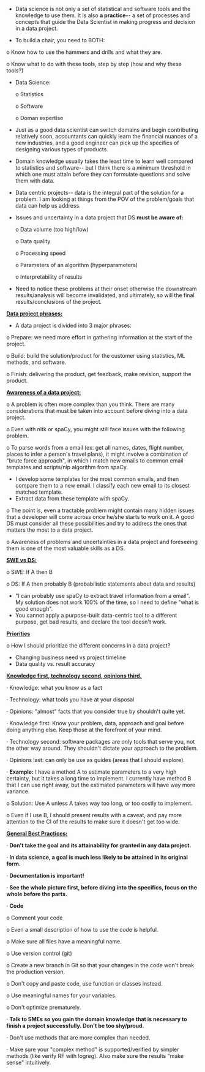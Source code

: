 - Data science is not only a set of statistical and software tools and the knowledge to use them. It is also **a practice-**- a set of processes and concepts that guide the Data Scientist in making progress and decision in a data project.

-  To build a chair, you need to BOTH:

  o  Know how to use the hammers and drills and what they are.

  o  Know what to do with these tools, step by step (how and why these tools?)

- Data Science:

  o  Statistics

  o  Software

  o  Doman expertise

- Just as a good data scientist can switch domains and begin contributing relatively soon, accountants can quickly learn the financial nuances of a new industries, and a good engineer can pick up the specifics of designing various types of products.
- Domain knowledge usually takes the least time to learn well compared to statistics and software-- but I think there is a minimum threshold in which one must attain before they can formulate questions and solve them with data.
- Data centric projects-- data is the integral part of the solution for a problem. I am looking at things from the POV of the problem/goals that data can help us address.

- Issues and uncertainty in a data project that DS **must be aware of:**

  o  Data volume (too high/low)

  o  Data quality

  o  Processing speed

  o  Parameters of an algorithm (hyperparameters)

  o  Interpretability of results

- Need to notice these problems at their onset otherwise the downstream results/analysis will become invalidated, and ultimately, so will the final results/conclusions of the project.



<u>**Data project phrases:**</u>

- A data project is divided into 3 major phrases:

o  Prepare: we need more effort in gathering information at the start of the project.

o  Build: build the solution/product for the customer using statistics, ML methods, and software.

o  Finish: delivering the product, get feedback, make revision, support the product.

 

<u>**Awareness of a data project:**</u>

o  A problem is often more complex than you think. There are many considerations that must be taken into account before diving into a data project.

o  Even with nltk or spaCy, you might still face issues with the following problem.

o  To parse words from a email (ex: get all names, dates, flight number, places to infer a person's travel plans), it might involve a combination of "brute force approach", in which I match new emails to common email templates and scripts/nlp algorithm from spaCy.

- I develop some templates for the most common emails, and then compare them to a new email. I classify each new email to its closest matched template.
- Extract data from these template with spaCy.

o  The point is, even a tractable problem might contain many hidden issues that a developer will come across once he/she starts to work on it. A good DS must consider all these possibilities and try to address the ones that matters the most to a data project.

o  Awareness of problems and uncertainties in a data project and foreseeing them is one of the most valuable skills as a DS.

 

<u>**SWE vs DS:**</u>

o  SWE: If A then B

o  DS: If A then probably B (probabilistic statements about data and results)

- "I can probably use spaCy to extract travel information from a email". My solution does not work 100% of the time, so I need to define "what is good enough".
- You cannot apply a purpose-built data-centric tool to a different purpose, get bad results, and declare the tool doesn't work.

 

 <u>**Priorities**</u>

o  How I should prioritize the different concerns in a data project?

- Changing business need vs project timeline
- Data quality vs. result accuracy

 

<u>**Knowledge first, technology second, opinions third.**</u>

·  Knowledge: what you know as a fact

·  Technology: what tools you have at your disposal

·  Opinions: "almost" facts that you consider true by shouldn't quite yet.

·     Knowledge first: Know your problem, data, approach and goal before doing anything else. Keep those at the forefront of your mind.

·     Technology second: software packages are only tools that serve you, not the other way around. They shouldn't dictate your approach to the problem.

·     Opinions last: can only be use as guides (areas that I should explore).

·     **Example:** I have a method A to estimate parameters to a very high certainty, but it takes a long time to implement. I currently have method B that I can use right away, but the estimated parameters will have way more variance.

o  Solution: Use A unless A takes way too long, or too costly to implement.

o  Even if I use B, I should present results with a caveat, and pay more attention to the CI of the results to make sure it doesn't get too wide.



<u>**General Best Practices:**</u> 

·     **Don't take the goal and its attainability for granted in any data project.**

·     **In data science, a goal is much less likely to be attained in its original form.**

·     **Documentation is important!**

·     **See the whole picture first, before diving into the specifics, focus on the whole before the parts.**

 ·     **Code**

o  Comment your code

o  Even a small description of how to use the code is helpful.

o  Make sure all files have a meaningful name.

o  Use version control (git)

o  Create a new branch in Git so that your changes in the code won't break the production version.

o  Don't copy and paste code, use function or classes instead.

o  Use meaningful names for your variables.

o  Don't optimize prematurely.
 

·     **Talk to SMEs so you gain the domain knowledge that is necessary to finish a project successfully. Don't be too shy/proud.**

·     Don't use methods that are more complex than needed.

·     Make sure your "complex method" is supported/verified by simpler methods (like verify RF with logreg). Also make sure the results "make sense" intuitively.

 